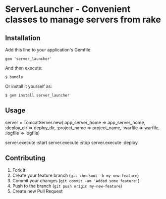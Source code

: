# ServerLauncher - Convenient classes to manage servers from rake

## Installation

Add this line to your application's Gemfile:

    gem 'server_launcher'

And then execute:

    $ bundle

Or install it yourself as:

    $ gem install server_launcher

## Usage

server = TomcatServer.new(:app_server_home => app_server_home, :deploy_dir => deploy_dir,
                           :project_name => project_name, :warfile => warfile, :logfile => logfile)

server.execute :start
server.execute :stop
server.execute :deploy


## Contributing

1. Fork it
2. Create your feature branch (`git checkout -b my-new-feature`)
3. Commit your changes (`git commit -am 'Added some feature'`)
4. Push to the branch (`git push origin my-new-feature`)
5. Create new Pull Request